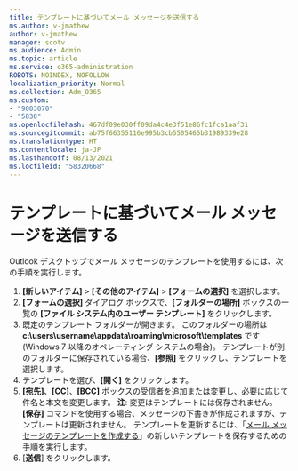 ```yaml
---
title: テンプレートに基づいてメール メッセージを送信する
ms.author: v-jmathew
author: v-jmathew
manager: scotv
ms.audience: Admin
ms.topic: article
ms.service: o365-administration
ROBOTS: NOINDEX, NOFOLLOW
localization_priority: Normal
ms.collection: Adm_O365
ms.custom:
- "9003070"
- "5830"
ms.openlocfilehash: 467df09e030ff09da4c4e3f51e86fc1fca1aaf31
ms.sourcegitcommit: ab75f66355116e995b3cb5505465b31989339e28
ms.translationtype: HT
ms.contentlocale: ja-JP
ms.lasthandoff: 08/13/2021
ms.locfileid: "58320668"
---
```

# <a name="send-an-email-message-based-on-a-template"></a>テンプレートに基づいてメール メッセージを送信する

Outlook デスクトップでメール メッセージのテンプレートを使用するには、次の手順を実行します。

1. **[新しいアイテム]** > **[その他のアイテム]** > **[フォームの選択]** を選択します。
2. **[フォームの選択]** ダイアログ ボックスで、**[フォルダーの場所]** ボックスの一覧の **[ファイル システム内のユーザー テンプレート]** をクリックします。
3. 既定のテンプレート フォルダーが開きます。 このフォルダーの場所は **c:\users\username\appdata\roaming\microsoft\templates** です (Windows 7 以降のオペレーティング システムの場合)。 テンプレートが別のフォルダーに保存されている場合、**[参照]** をクリックし、テンプレートを選択します。
4. テンプレートを選び、**[開く]** をクリックします。
5. **[宛先]**、**[CC]**、**[BCC]** ボックスの受信者を追加または変更し、必要に応じて件名と本文を変更します。
    **注**: 変更はテンプレートには保存されません。 **[保存]** コマンドを使用する場合、メッセージの下書きが作成されますが、テンプレートは更新されません。 テンプレートを更新するには、「[メール メッセージのテンプレートを作成する](https://support.microsoft.com/office/create-an-email-message-template-43ec7142-4dd0-4351-8727-bd0977b6b2d1)」の新しいテンプレートを保存するための手順を実行します。
6. [**送信**] をクリックします。
